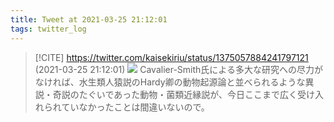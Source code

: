 ```yaml
---
title: Tweet at 2021-03-25 21:12:01
tags: twitter_log
---
```


> [!CITE] https://twitter.com/kaisekiriu/status/1375057884241797121 (2021-03-25 21:12:01)
> ![](https://twitter.com/kaisekiriu/status/1375057884241797121)
> Cavalier-Smith氏による多大な研究への尽力がなければ、水生類人猿説のHardy卿の動物起源論と並べられるような異説・奇説のたぐいであった動物・菌類近縁説が、今日ここまで広く受け入れられていなかったことは間違いないので。
